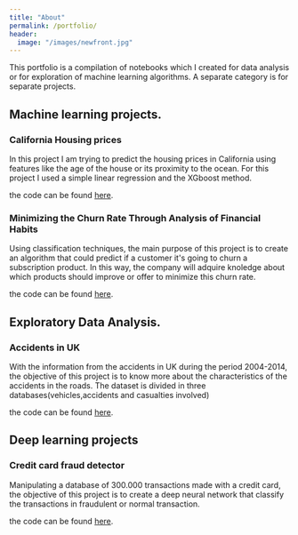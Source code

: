 ```yaml
---
title: "About"
permalink: /portfolio/
header:
  image: "/images/newfront.jpg"
---
```


This portfolio is a compilation of notebooks which I created for data analysis or for exploration of machine learning algorithms. A separate category is for separate projects.

## Machine learning projects.

### California Housing prices

In this project I am trying to predict the housing prices in California using features like the age of the house or  its proximity to the ocean. For this project I used a simple linear regression and the XGboost method.

the code can be found [here](https://www.kaggle.com/joseconomy/california-housing-prices-regression-under-work).

### Minimizing the Churn Rate Through Analysis of Financial Habits

Using classification techniques, the main purpose of this project is to create an algorithm that could predict if a customer it's going to churn a subscription product. In this way, the company will adquire knoledge about which products should improve or offer to minimize this churn rate.

the code can be found [here](https://www.kaggle.com/joseconomy/minimizing-churn-rate-with-a-logistic-regression).


## Exploratory Data Analysis.

### Accidents in UK

With the information from the accidents in UK during the period 2004-2014, the objective of this project is to know more about the characteristics of the accidents in the roads. The dataset is divided in three databases(vehicles,accidents and casualties involved)

the code can be found [here](https://www.kaggle.com/joseconomy/data-analysis-accidents-in-uk).


## Deep learning projects

### Credit card fraud detector
Manipulating a database of 300.000 transactions made with a credit card, the objective of this project is to create a deep neural network that classify the transactions in fraudulent or normal transaction.  

the code can be found [here](https://www.kaggle.com/joseconomy/credit-card-fraud-dnn).
